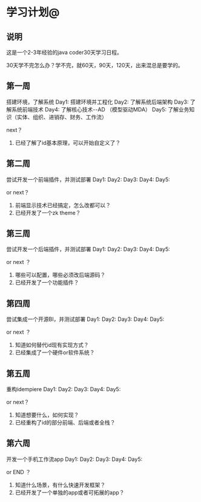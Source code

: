 学习计划@
===

说明
---

这是一个2-3年经验的java coder30天学习日程。

30天学不完怎么办？学不完，就60天，90天，120天，出来混总是要学的。

第一周
---

搭建环境，了解系统
Day1: 搭建环境并工程化
Day2: 了解系统后端架构
Day3: 了解系统前端技术
Day4: 了解核心技术--AD （模型驱动MDA）
Day5: 了解业务知识（实体、组织、进销存、财务、工作流）

next？
1. 已经了解了id基本原理，可以开始自定义了？

第二周
---

尝试开发一个前端插件，并测试部署
Day1:
Day2:
Day3:
Day4:
Day5:

or next？
1. 前端显示技术已经搞定，怎么改都可以？
2. 已经开发了一个zk theme？

第三周
---

尝试开发一个后端插件，并测试部署
Day1:
Day2:
Day3:
Day4:
Day5:

or next ？
1. 哪些可以配置，哪些必须改后端源码？
2. 已经开发了一个功能插件？

第四周
---

尝试集成一个开源BI，并测试部署
Day1:
Day2:
Day3:
Day4:
Day5:

or next ？
1. 知道如何替代id现有实现方式？
2. 已经集成了一个硬件or软件系统？

第五周
---

重构idempiere
Day1:
Day2:
Day3:
Day4:
Day5:

or next？
1. 知道想要什么，如何实现？
2. 已经重构了id的部分前端、后端或者全栈？

第六周
---

开发一个手机工作流app
Day1:
Day2:
Day3:
Day4:
Day5:

or END ？
1. 知道什么场景，有什么快速开发框架？
2. 已经开发了一个单独的app或者可拓展的app？

